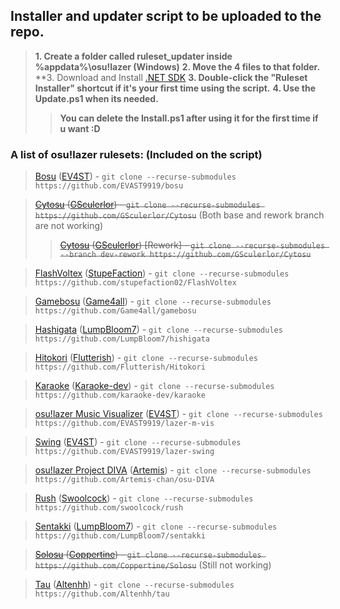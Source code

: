 ## **Installer and updater script to be uploaded to the repo.**
> **1. Create a folder called ruleset_updater inside %appdata%\osu!lazer (Windows)**
> **2. Move the 4 files to that folder.**
> **3. Download and Install [.NET SDK](https://dotnet.microsoft.com/download)
> **3. Double-click the "Ruleset Installer" shortcut if it's your first time using the script.**
> **4. Use the Update.ps1 when its needed.**
>> **You can delete the Install.ps1 after using it for the first time if u want :D**


### A list of osu!lazer rulesets: (Included on the script)


> [Bosu](https://github.com/EVAST9919/bosu) ([EV4ST](https://github.com/EVAST9919)) - `git clone --recurse-submodules https://github.com/EVAST9919/bosu`

> ~~[Cytosu]() ([GSculerlor](https://github.com/GSculerlor)) - `git clone --recurse-submodules https://github.com/GSculerlor/Cytosu`~~ (Both base and rework branch are not working)
>> ~~[Cytosu](https://github.com/GSculerlor/Cytosu/tree/dev-rework) ([GSculerlor](https://github.com/GSculerlor)) [Rework] - `git clone --recurse-submodules --branch dev-rework https://github.com/GSculerlor/Cytosu`~~

> [FlashVoltex](https://github.com/stupefaction02/FlashVoltex) ([StupeFaction](https://github.com/stupefaction02)) - `git clone --recurse-submodules https://github.com/stupefaction02/FlashVoltex`

> [Gamebosu](https://github.com/Game4all/gamebosu) ([Game4all](https://github.com/Game4all)) - `git clone --recurse-submodules https://github.com/Game4all/gamebosu`

> [Hashigata](https://github.com/LumpBloom7/hishigata) ([LumpBloom7](https://github.com/LumpBloom7)) - `git clone --recurse-submodules https://github.com/LumpBloom7/hishigata`

> [Hitokori](https://github.com/Flutterish/Hitokori) ([Flutterish](https://github.com/Flutterish)) - `git clone --recurse-submodules https://github.com/Flutterish/Hitokori`

> [Karaoke](https://github.com/karaoke-dev/karaoke) ([Karaoke-dev](https://github.com/karaoke-dev)) - `git clone --recurse-submodules https://github.com/karaoke-dev/karaoke`

> [osu!lazer Music Visualizer](https://github.com/EVAST9919/lazer-m-vis) ([EV4ST](https://github.com/EVAST9919)) - `git clone --recurse-submodules https://github.com/EVAST9919/lazer-m-vis`

> [Swing](https://github.com/EVAST9919/lazer-swing) ([EV4ST](https://github.com/EVAST9919)) - `git clone --recurse-submodules https://github.com/EVAST9919/lazer-swing`

> [osu!lazer Project DIVA](https://github.com/Artemis-chan/osu-DIVA) ([Artemis](https://github.com/Artemis-chan)) - `git clone --recurse-submodules https://github.com/Artemis-chan/osu-DIVA`

> [Rush](https://github.com/swoolcock/rush) ([Swoolcock](https://github.com/swoolcock)) - `git clone --recurse-submodules https://github.com/swoolcock/rush`

> [Sentakki](https://github.com/LumpBloom7/sentakki) ([LumpBloom7](https://github.com/LumpBloom7)) - `git clone --recurse-submodules https://github.com/LumpBloom7/sentakki`

> ~~[Solosu](https://github.com/Coppertine/Solosu) ([Coppertine](https://github.com/Coppertine)) - `git clone --recurse-submodules https://github.com/Coppertine/Solosu`~~ (Still not working)

> [Tau](https://github.com/Altenhh/tau) ([Altenhh](https://github.com/Altenhh)) - `git clone --recurse-submodules https://github.com/Altenhh/tau`
